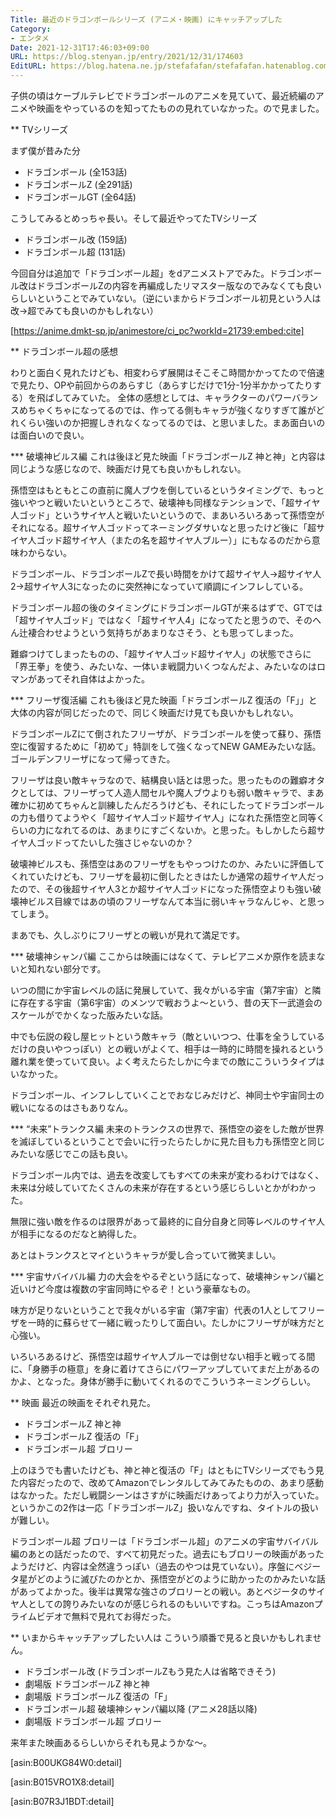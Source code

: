 ```yaml
---
Title: 最近のドラゴンボールシリーズ (アニメ・映画) にキャッチアップした
Category:
- エンタメ
Date: 2021-12-31T17:46:03+09:00
URL: https://blog.stenyan.jp/entry/2021/12/31/174603
EditURL: https://blog.hatena.ne.jp/stefafafan/stefafafan.hatenablog.com/atom/entry/13574176438048032617
---
```


子供の頃はケーブルテレビでドラゴンボールのアニメを見ていて、最近続編のアニメや映画をやっているのを知ってたものの見れていなかった。ので見ました。

** TVシリーズ

まず僕が昔みた分

- ドラゴンボール (全153話)
- ドラゴンボールZ (全291話)
- ドラゴンボールGT (全64話)

こうしてみるとめっちゃ長い。そして最近やってたTVシリーズ

- ドラゴンボール改 (159話)
- ドラゴンボール超 (131話)

今回自分は追加で「ドラゴンボール超」をdアニメストアでみた。ドラゴンボール改はドラゴンボールZの内容を再編成したリマスター版なのでみなくても良いらしいということでみていない。（逆にいまからドラゴンボール初見という人は改→超でみても良いのかもしれない）

[https://anime.dmkt-sp.jp/animestore/ci_pc?workId=21739:embed:cite]

** ドラゴンボール超の感想

わりと面白く見れたけども、相変わらず展開はそこそこ時間かかってたので倍速で見たり、OPや前回からのあらすじ（あらすじだけで1分-1分半かかってたりする）を飛ばしてみていた。
全体の感想としては、キャラクターのパワーバランスめちゃくちゃになってるのでは、作ってる側もキャラが強くなりすぎて誰がどれくらい強いのか把握しきれなくなってるのでは、と思いました。まあ面白いのは面白いので良い。

*** 破壊神ビルス編
これは後ほど見た映画「ドラゴンボールZ 神と神」と内容は同じような感じなので、映画だけ見ても良いかもしれない。

孫悟空はもともとこの直前に魔人ブウを倒しているというタイミングで、もっと強いやつと戦いたいというところで、破壊神も同様なテンションで、「超サイヤ人ゴッド」というサイヤ人と戦いたいというので、まあいろいろあって孫悟空がそれになる。超サイヤ人ゴッドってネーミングダサいなと思ったけど後に「超サイヤ人ゴッド超サイヤ人（またの名を超サイヤ人ブルー）」にもなるのだから意味わからない。

ドラゴンボール、ドラゴンボールZで長い時間をかけて超サイヤ人→超サイヤ人2→超サイヤ人3になったのに突然神になっていて順調にインフレしている。

ドラゴンボール超の後のタイミングにドラゴンボールGTが来るはずで、GTでは「超サイヤ人ゴッド」ではなく「超サイヤ人4」になってたと思うので、そのへん辻褄合わせようという気持ちがあまりなさそう、とも思ってしまった。

難癖つけてしまったものの、「超サイヤ人ゴッド超サイヤ人」の状態でさらに「界王拳」を使う、みたいな、一体いま戦闘力いくつなんだよ、みたいなのはロマンがあってそれ自体はよかった。

*** フリーザ復活編
これも後ほど見た映画「ドラゴンボールZ 復活の「F」」と大体の内容が同じだったので、同じく映画だけ見ても良いかもしれない。

ドラゴンボールZにて倒されたフリーザが、ドラゴンボールを使って蘇り、孫悟空に復習するために「初めて」特訓をして強くなってNEW GAMEみたいな話。ゴールデンフリーザになって帰ってきた。

フリーザは良い敵キャラなので、結構良い話とは思った。思ったものの難癖オタクとしては、フリーザって人造人間セルや魔人ブウよりも弱い敵キャラで、まあ確かに初めてちゃんと訓練したんだろうけども、それにしたってドラゴンボールの力も借りてようやく「超サイヤ人ゴッド超サイヤ人」になれた孫悟空と同等くらいの力になれてるのは、あまりにすごくないか。と思った。もしかしたら超サイヤ人ゴッドってたいした強さじゃないのか？

破壊神ビルスも、孫悟空はあのフリーザをもやっつけたのか、みたいに評価してくれていたけども、フリーザを最初に倒したときはたしか通常の超サイヤ人だったので、その後超サイヤ人3とか超サイヤ人ゴッドになった孫悟空よりも強い破壊神ビルス目線ではあの頃のフリーザなんて本当に弱いキャラなんじゃ、と思ってしまう。

まあでも、久しぶりにフリーザとの戦いが見れて満足です。

*** 破壊神シャンパ編
ここからは映画にはなくて、テレビアニメか原作を読まないと知れない部分です。

いつの間にか宇宙レベルの話に発展していて、我々がいる宇宙（第7宇宙）と隣に存在する宇宙（第6宇宙）のメンツで戦おうよ～という、昔の天下一武道会のスケールがでかくなった版みたいな話。

中でも伝説の殺し屋ヒットという敵キャラ（敵といいつつ、仕事を全うしているだけの良いやつっぽい）との戦いがよくて、相手は一時的に時間を操れるという離れ業を使っていて良い。よく考えたらたしかに今までの敵にこういうタイプはいなかった。

ドラゴンボール、インフレしていくことでおなじみだけど、神同士や宇宙同士の戦いになるのはさもありなん。

*** “未来”トランクス編
未来のトランクスの世界で、孫悟空の姿をした敵が世界を滅ぼしているということで会いに行ったらたしかに見た目も力も孫悟空と同じみたいな感じでこの話も良い。

ドラゴンボール内では、過去を改変してもすべての未来が変わるわけではなく、未来は分岐していてたくさんの未来が存在するという感じらしいとかがわかった。

無限に強い敵を作るのは限界があって最終的に自分自身と同等レベルのサイヤ人が相手になるのだなと納得した。

あとはトランクスとマイというキャラが愛し合っていて微笑ましい。

*** 宇宙サバイバル編
力の大会をやるぞという話になって、破壊神シャンパ編と近いけど今度は複数の宇宙同時にやるぞ！という豪華なもの。

味方が足りないということで我々がいる宇宙（第7宇宙）代表の1人としてフリーザを一時的に蘇らせて一緒に戦ったりして面白い。たしかにフリーザが味方だと心強い。

いろいろあるけど、孫悟空は超サイヤ人ブルーでは倒せない相手と戦ってる間に、「身勝手の極意」を身に着けてさらにパワーアップしていてまだ上があるのかよ、となった。身体が勝手に動いてくれるのでこういうネーミングらしい。

** 映画
最近の映画をそれぞれ見た。

- ドラゴンボールZ 神と神
- ドラゴンボールZ 復活の「F」
- ドラゴンボール超 ブロリー

上のほうでも書いたけども、神と神と復活の「F」はともにTVシリーズでもう見た内容だったので、改めてAmazonでレンタルしてみてみたものの、あまり感動はなかった。ただし戦闘シーンはさすがに映画だけあってより力が入っていた。というかこの2作は一応「ドラゴンボールZ」扱いなんですね、タイトルの扱いが難しい。

ドラゴンボール超 ブロリーは「ドラゴンボール超」のアニメの宇宙サバイバル編のあとの話だったので、すべて初見だった。過去にもブロリーの映画があったようだけど、内容は全然違うっぽい（過去のやつは見ていない）。序盤にベジータ星がどのように滅びたのかとか、孫悟空がどのように助かったのかみたいな話があってよかった。後半は異常な強さのブロリーとの戦い。あとベジータのサイヤ人としての誇りみたいなのが感じられるのもいいですね。こっちはAmazonプライムビデオで無料で見れてお得だった。

** いまからキャッチアップしたい人は
こういう順番で見ると良いかもしれません。

- ドラゴンボール改 (ドラゴンボールZもう見た人は省略できそう)
- 劇場版 ドラゴンボールZ 神と神
- 劇場版 ドラゴンボールZ 復活の「F」
- ドラゴンボール超 破壊神シャンパ編以降 (アニメ28話以降)
- 劇場版 ドラゴンボール超 ブロリー

来年また映画あるらしいからそれも見ようかな～。

[asin:B00UKG84W0:detail]

[asin:B015VRO1X8:detail]

[asin:B07R3J1BDT:detail]

